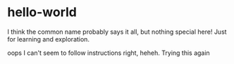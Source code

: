 # hello-world
I think the common name probably says it all, but nothing special here! Just for learning and exploration. 

oops I can't seem to follow instructions right, heheh. Trying this again
